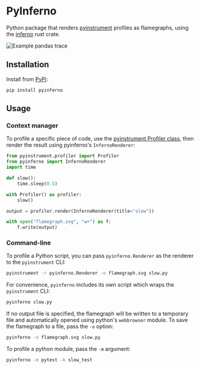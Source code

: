 # PyInferno
Python package that renders [pyinstrument](https://github.com/joerick/pyinstrument) profiles as flamegraphs, using the [inferno](https://github.com/jonhoo/inferno) rust crate.

![Example pandas trace](images/pandas_example.png)

## Installation
Install from [PyPi](https://pypi.org/project/pyinferno/):
```
pip install pyinferno
```
## Usage
### Context manager
To profile a specific piece of code, use the [pyinstrument Profiler class](https://pyinstrument.readthedocs.io/en/latest/guide.html#profile-a-specific-chunk-of-code), then render the result using pyinferno's `InfernoRenderer`:
```python
from pyinstrument.profiler import Profiler
from pyinferno import InfernoRenderer
import time

def slow():
    time.sleep(0.5)

with Profiler() as profiler:
    slow()

output = profiler.render(InfernoRenderer(title="slow"))

with open("flamegraph.svg", "w+") as f:
    f.write(output)
```

### Command-line
To profile a Python script, you can pass `pyinferno.Renderer` as the renderer to the `pyinstrument` CLI:
```bash
pyinstrument -r pyinferno.Renderer -o flamegraph.svg slow.py
```

For convenience, `pyinferno` includes its own script which wraps the `pyinstrument` CLI:
```bash
pyinferno slow.py
```

If no output file is specified, the flamegraph will be written to a temporary file and automatically opened using python's `webbrowser` module. To save the flamegraph to a file, pass the `-o` option:
```bash
pyinferno -o flamegraph.svg slow.py
```

To profile a python module, pass the `-m` argument:
```bash
pyinferno -m pytest -k slow_test
```
